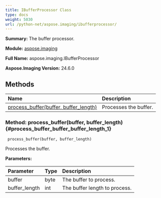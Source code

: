 ```yaml
---
title: IBufferProcessor Class
type: docs
weight: 5030
url: /python-net/aspose.imaging/ibufferprocessor/
---
```


**Summary:** The buffer processor.

**Module:** [aspose.imaging](/imaging/python-net/aspose.imaging/)

**Full Name:** aspose.imaging.IBufferProcessor

**Aspose.Imaging Version:** 24.6.0

## **Methods**
| **Name** | **Description** |
| :- | :- |
| [process_buffer(buffer, buffer_length)](#process_buffer_buffer_buffer_length_1) | Processes the buffer. |


### Method: process_buffer(buffer, buffer_length) {#process_buffer_buffer_buffer_length_1}


```
 process_buffer(buffer, buffer_length) 
```

Processes the buffer.

**Parameters:**

| Parameter | Type | Description |
| :- | :- | :- |
| buffer | byte | The buffer to process. |
| buffer_length | int | The buffer length to process. |

